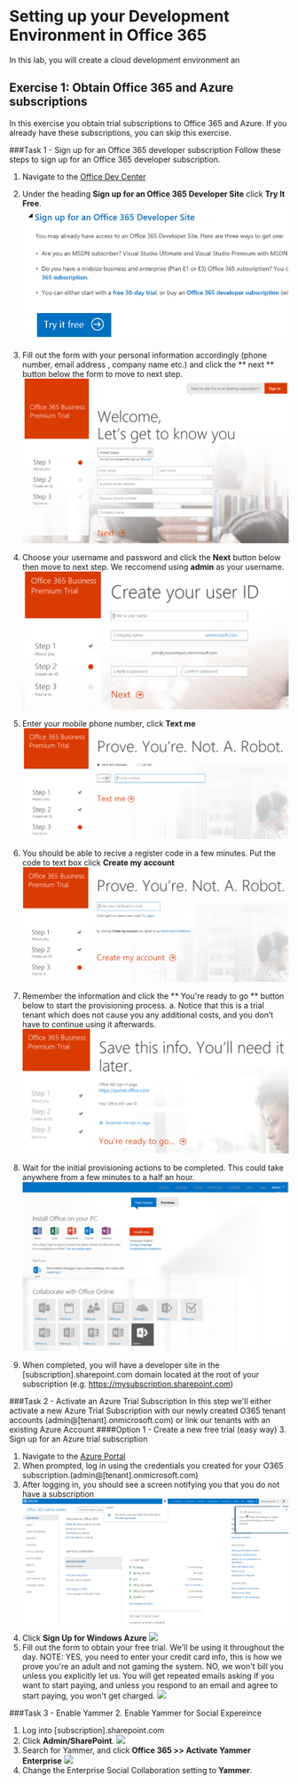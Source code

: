# Setting up your Development Environment in Office 365
In this lab, you will create a cloud development environment an

## Exercise 1: Obtain Office 365 and Azure subscriptions 
In this exercise you obtain trial subscriptions to Office 365 and Azure. If you already have these subscriptions, you can skip this exercise.

###Task 1 - Sign up for an Office 365 developer subscription
Follow these steps to sign up for an Office 365 developer subscription.

1. Navigate to the [Office Dev Center](http://msdn.microsoft.com/en-us/library/office/fp179924(v=office.15).aspx)
2. Under the heading **Sign up for an Office 365 Developer Site** click **Try It Free**.<br/>
  ![](img/1.png?raw=true "Figure 1")
3. Fill out the form with your personal information accordingly (phone number, email address , company name etc.) and click the ** next ** button below the form to move to next step. 
    ![Configuration HTML](Images/1.png)

4.  Choose your username and password and click the **Next** button below then move to next step. We reccomend using **admin** as your username. 
    ![Configuration HTML](Images/1.1.png)

5.  Enter your mobile phone number, click **Text me**
    ![Configuration HTML](Images/1.2.png)
6.  You should be able to recive a register code in a few minutes. Put the code to text box click **Create my account**
    ![Configuration HTML](Images/1.3.png)

7.  Remember the information and click the ** You're ready to go ** button below to start the provisioning process. 
  a.  Notice that this is a trial tenant which does not cause you any additional costs, and you don’t have to continue using it afterwards.
    ![Configuration HTML](Images/1.4.png)
 
 
8.  Wait for the initial provisioning actions to be completed. This could take anywhere from a few minutes to a half an hour.
    ![Configuration HTML](Images/1.6.png)
9.  When completed, you will have a developer site in the [subscription].sharepoint.com domain located at the root of your subscription (e.g. https://mysubscription.sharepoint.com)

###Task 2 - Activate an Azure Trial Subscription
In this step we'll either activate a new Azure Trial Subscription with our newly created O365 tenant accounts (admin@[tenant].onmicrosoft.com) or link our tenants with an existing Azure Account
####Option 1 - Create a new free trial (easy way)
3. Sign up for an Azure trial subscription
  1. Navigate to the [Azure Portal](https://manage.windowsazure.com)
  2. When prompted, log in using the credentials you created for your O365 subscription.(admin@[tenant].onmicrosoft.com)
  3. After logging in, you should see a screen notifying you that you do not have a subscription<br/>
     ![](Images/2.png?raw=true "Figure 2")
  4. Click **Sign Up for Windows Azure**
  	![](http://i.imgur.com/DNGH3OZ.png)
  5. Fill out the form to obtain your free trial. We'll be using it throughout the day. 
  NOTE: YES, you need to enter your credit card info, this is how we prove you're an adult and not gaming the system. NO, we won't bill you unless you explicitly let us. You will get repeated emails asking if you want to start paying, and unless you respond to an email and agree to start paying, you won't get charged. 
![](http://i.imgur.com/FE5zQQR.png)

###Task 3 - Enable Yammer
2. Enable Yammer for Social Expereince
  1. Log into [subscription].sharepoint.com
  2. Click **Admin/SharePoint**.
	  ![](http://i.imgur.com/BJJFuYf.png)
  3. Search for Yammer, and click **Office 365 >> Activate Yammer Enterprise**
	  ![](http://i.imgur.com/Xy95CRs.png)
  4. Change the Enterprise Social Collaboration setting to **Yammer**.
